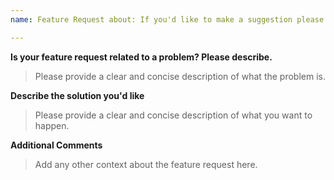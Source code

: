 ```yaml
---
name: Feature Request about: If you'd like to make a suggestion please fill out the form below. labels: enhancement

---
```


**Is your feature request related to a problem? Please describe.**
> Please provide a clear and concise description of what the problem is.

**Describe the solution you'd like**
> Please provide a clear and concise description of what you want to happen.

**Additional Comments**
> Add any other context about the feature request here.
